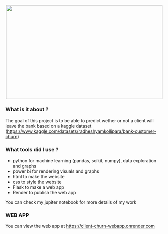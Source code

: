 <p align="center">
  <img width="500" height="300" src="https://i.imgur.com/0OCmGGG.png">
</p>

### What is it about ?
The goal of this project is to be able to predict wether or not a client will leave the bank based on a kaggle dataset (https://www.kaggle.com/datasets/radheshyamkollipara/bank-customer-churn)

### What tools did I use ?

- python for machine learning (pandas, scikit, numpy), data exploration and graphs
- power bi for rendering visuals and graphs
- html to make the website
- css to style the website
- Flask to make a web app
- Render to publish the web app

You can check my jupiter notebook for more details of my work

### WEB APP
You can view the web app at https://client-churn-webapp.onrender.com
